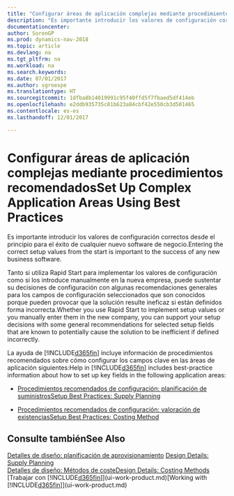 ```yaml
---
title: "Configurar áreas de aplicación complejas mediante procedimientos recomendados"
description: "Es importante introducir los valores de configuración correctos desde el principio para el éxito de cualquier nuevo software de negocio."
documentationcenter: 
author: SorenGP
ms.prod: dynamics-nav-2018
ms.topic: article
ms.devlang: na
ms.tgt_pltfrm: na
ms.workload: na
ms.search.keywords: 
ms.date: 07/01/2017
ms.author: sgroespe
ms.translationtype: HT
ms.sourcegitcommit: 1dfba8b14019991c95f40ffd5f7fbaed5df414eb
ms.openlocfilehash: e2ddb935735c81b623a84cbf42e550cb3d501465
ms.contentlocale: es-es
ms.lasthandoff: 12/01/2017

---
```

# <a name="set-up-complex-application-areas-using-best-practices"></a><span data-ttu-id="4d9ed-103">Configurar áreas de aplicación complejas mediante procedimientos recomendados</span><span class="sxs-lookup"><span data-stu-id="4d9ed-103">Set Up Complex Application Areas Using Best Practices</span></span>
<span data-ttu-id="4d9ed-104">Es importante introducir los valores de configuración correctos desde el principio para el éxito de cualquier nuevo software de negocio.</span><span class="sxs-lookup"><span data-stu-id="4d9ed-104">Entering the correct setup values from the start is important to the success of any new business software.</span></span>  

 <span data-ttu-id="4d9ed-105">Tanto si utiliza Rapid Start para implementar los valores de configuración como si los introduce manualmente en la nueva empresa, puede sustentar su decisiones de configuración con algunas recomendaciones generales para los campos de configuración seleccionados que son conocidos porque pueden provocar que la solución resulte ineficaz si están definidos forma incorrecta.</span><span class="sxs-lookup"><span data-stu-id="4d9ed-105">Whether you use Rapid Start to implement setup values or you manually enter them in the new company, you can support your setup decisions with some general recommendations for selected setup fields that are known to potentially cause the solution to be inefficient if defined incorrectly.</span></span>  

 <span data-ttu-id="4d9ed-106">La ayuda de [!INCLUDE[d365fin](includes/d365fin_md.md)] incluye información de procedimientos recomendados sobre cómo configurar los campos clave en las áreas de aplicación siguientes:</span><span class="sxs-lookup"><span data-stu-id="4d9ed-106">Help in [!INCLUDE[d365fin](includes/d365fin_md.md)] includes best-practice information about how to set up key fields in the following application areas:</span></span>  

-   [<span data-ttu-id="4d9ed-107">Procedimientos recomendados de configuración: planificación de suministros</span><span class="sxs-lookup"><span data-stu-id="4d9ed-107">Setup Best Practices: Supply Planning</span></span>](setup-best-practices-supply-planning.md)  

-   [<span data-ttu-id="4d9ed-108">Procedimientos recomendados de configuración: valoración de existencias</span><span class="sxs-lookup"><span data-stu-id="4d9ed-108">Setup Best Practices: Costing Method</span></span>](setup-best-practices-costing-method.md)  

## <a name="see-also"></a><span data-ttu-id="4d9ed-109">Consulte también</span><span class="sxs-lookup"><span data-stu-id="4d9ed-109">See Also</span></span>  
 <span data-ttu-id="4d9ed-110">[Detalles de diseño: planificación de aprovisionamiento](design-details-supply-planning.md) </span><span class="sxs-lookup"><span data-stu-id="4d9ed-110">[Design Details: Supply Planning](design-details-supply-planning.md) </span></span>  
 [<span data-ttu-id="4d9ed-111">Detalles de diseño: Métodos de coste</span><span class="sxs-lookup"><span data-stu-id="4d9ed-111">Design Details: Costing Methods</span></span>](design-details-costing-methods.md)  
 <span data-ttu-id="4d9ed-112">[Trabajar con [!INCLUDE[d365fin](includes/d365fin_md.md)]](ui-work-product.md)</span><span class="sxs-lookup"><span data-stu-id="4d9ed-112">[Working with [!INCLUDE[d365fin](includes/d365fin_md.md)]](ui-work-product.md)</span></span>


